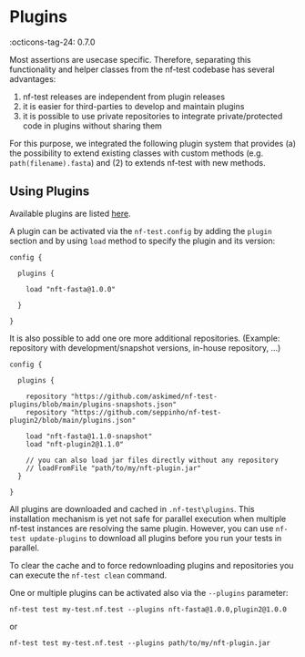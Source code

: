 # Plugins

:octicons-tag-24: 0.7.0

Most assertions are usecase specific. Therefore, separating this functionality and helper classes from the nf-test codebase has several advantages:

1. nf-test releases are independent from plugin releases
2. it is easier for third-parties to develop and maintain plugins
3. it is possible to use private repositories to integrate private/protected code in plugins without sharing them

For this purpose, we integrated the following plugin system that provides (a) the possibility to extend existing classes with custom methods (e.g. `path(filename).fasta`) and (2) to extends nf-test with new methods.


## Using Plugins

Available plugins are listed [here](https://plugins.nf-test.com).

A plugin can be activated via the `nf-test.config` by adding the `plugin` section and by using `load` method to specify the plugin and its version:

```
config {

  plugins {

    load "nft-fasta@1.0.0"

  }

}
```

It is also possible to add one ore more additional repositories. (Example: repository with development/snapshot versions, in-house repository, ...)

```
config {

  plugins {

    repository "https://github.com/askimed/nf-test-plugins/blob/main/plugins-snapshots.json"
    repository "https://github.com/seppinho/nf-test-plugin2/blob/main/plugins.json"

    load "nft-fasta@1.1.0-snapshot"
    load "nft-plugin2@1.1.0"

    // you can also load jar files directly without any repository
    // loadFromFile "path/to/my/nft-plugin.jar"
  }

}
```

All plugins are downloaded and cached in `.nf-test\plugins`. This installation mechanism is yet not safe for parallel execution when multiple nf-test instances are resolving the same plugin. However, you can use `nf-test update-plugins` to download all plugins before you run your tests in parallel.

To clear the cache and to force redownloading plugins and repositories you can execute the `nf-test clean` command.

One or multiple plugins can be activated also via the `--plugins` parameter:

```
nf-test test my-test.nf.test --plugins nft-fasta@1.0.0,plugin2@1.0.0
```

or

```
nf-test test my-test.nf.test --plugins path/to/my/nft-plugin.jar
```
